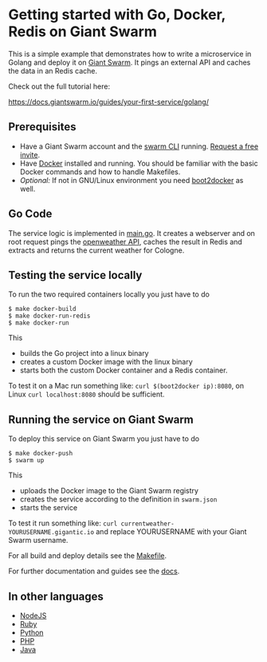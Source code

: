 # Getting started with Go, Docker, Redis on Giant Swarm

This is a simple example that demonstrates how to write a microservice in Golang and deploy it on [Giant Swarm](https://giantswarm.io/). It pings an external API and caches the data in an Redis cache.

Check out the full tutorial here:

https://docs.giantswarm.io/guides/your-first-service/golang/

## Prerequisites

* Have a Giant Swarm account and the [swarm CLI](https://docs.giantswarm.io/reference/cli/) running. [Request a free invite](https://giantswarm.io/).
* Have [Docker](https://docs.docker.com/installation/) installed and running. You should be familiar with the basic Docker commands and how to handle Makefiles.
* _Optional:_ If not in GNU/Linux environment you need [boot2docker](http://boot2docker.io) as well.

## Go Code

The service logic is implemented in [main.go](main.go). It creates a webserver and on root request pings the [openweather API](http://api.openweathermap.org/data/2.5/weather?q=Cologne), caches the result in Redis and extracts and returns the current weather for Cologne.

## Testing the service locally

To run the two required containers locally you just have to do

```
$ make docker-build
$ make docker-run-redis
$ make docker-run
```

This
* builds the Go project into a linux binary
* creates a custom Docker image with the linux binary
* starts both the custom Docker container and a Redis container.

To test it on a Mac run something like: `curl $(boot2docker ip):8080`, on Linux `curl localhost:8080` should be sufficient.

## Running the service on Giant Swarm

To deploy this service on Giant Swarm you just have to do

```
$ make docker-push
$ swarm up
```

This

* uploads the Docker image to the Giant Swarm registry
* creates the service according to the definition in `swarm.json`
* starts the service

To test it run something like: `curl currentweather-YOURUSERNAME.gigantic.io` and replace YOURUSERNAME with your Giant Swarm username.

For all build and deploy details see the [Makefile](Makefile).

For further documentation and guides see the [docs](https://docs.giantswarm.io/).

## In other languages

* [NodeJS](https://github.com/giantswarm/giantswarm-firstapp-nodejs)
* [Ruby](https://github.com/giantswarm/giantswarm-firstapp-ruby)
* [Python](https://github.com/giantswarm/giantswarm-firstapp-python)
* [PHP](https://github.com/giantswarm/giantswarm-firstapp-php)
* [Java](https://github.com/giantswarm/giantswarm-firstapp-java)
